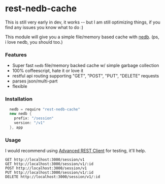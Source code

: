 rest-nedb-cache
===============

This is still very early in dev, it works -- but I am still optimizing things, if you find any issues you know what to do :)

This module will give you a simple file/memory based cache with [nedb](https://github.com/louischatriot/nedb). (ps, i love nedb, you should too.)

### Features
- Super fast `nedb` file/memory backed cache w/ simple garbage collection
- 100% coffeescript, hate it or love it
- restful api routing supporting "GET", "POST", "PUT", "DELETE" requests
- parses json/multi-part
- flexible

### Installation
```cs
  nedb = require "rest-nedb-cache"
  new nedb {
    prefix: "/session"
    version: "/v1"
  }, app
```

### Usage
I would recommend using [Advanced REST Client](https://chrome.google.com/webstore/detail/advanced-rest-client/hgmloofddffdnphfgcellkdfbfbjeloo?hl=en-US) for testing, it'll help. 
```
GET http://localhost:3000/session/v1
GET http://localhost:3000/session/v1/:id
POST http://localhost:3000/session/v1
PUT http://localhost:3000/session/v1/:id
DELETE http://localhost:3000/session/v1/:id
```

